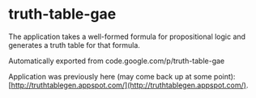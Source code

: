 # truth-table-gae

The application takes a well-formed formula for propositional logic and generates a truth table for that formula.

Automatically exported from code.google.com/p/truth-table-gae

Application was previously here (may come back up at some point): [http://truthtablegen.appspot.com/](http://truthtablegen.appspot.com/).
